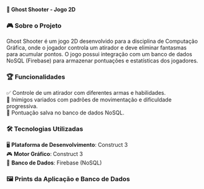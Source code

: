 **🔫 Ghost Shooter - Jogo 2D**  

### 🎮 Sobre o Projeto  
Ghost Shooter é um jogo 2D desenvolvido para a disciplina de Computação Gráfica, onde o jogador controla um atirador e deve eliminar fantasmas para acumular pontos. O jogo possui integração com um banco de dados NoSQL (Firebase) para armazenar pontuações e estatísticas dos jogadores.  

### 🏆 Funcionalidades  
✅ Controle de um atirador com diferentes armas e habilidades.  
👻 Inimigos variados com padrões de movimentação e dificuldade progressiva.  
🏅 Pontuação salva no banco de dados NoSQL.  

### 🛠️ Tecnologias Utilizadas  
🖥️ **Plataforma de Desenvolvimento**: Construct 3  
🎮 **Motor Gráfico**: Construct 3  
💾 **Banco de Dados**: Firebase (NoSQL)  

### 🖼️ Prints da Aplicação e Banco de Dados

